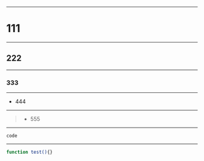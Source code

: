 ----------------------------------------------------------------------------------
# 111

****

## 222

****

### 333

****

- 444

****

> * 555

****

    code

****

```bash
function test(){}
````
